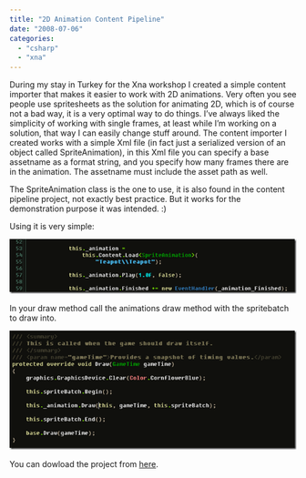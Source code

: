 ```yaml
---
title: "2D Animation Content Pipeline"
date: "2008-07-06"
categories: 
  - "csharp"
  - "xna"
---
```


During my stay in Turkey for the Xna workshop I created a simple content importer that makes it easier to work with 2D animations. Very often you see people use spritesheets as the solution for animating 2D, which is of course not a bad way, it is a very optimal way to do things. I’ve always liked the simplicity of working with single frames, at least while I’m working on a solution, that way I can easily change stuff around. The content importer I created works with a simple Xml file (in fact just a serialized version of an object called SpriteAnimation), in this Xml file you can specify a base assetname as a format string, and you specify how many frames there are in the animation. The assetname must include the asset path as well.

The SpriteAnimation class is the one to use, it is also found in the content pipeline project, not exactly best practice. But it works for the demonstration purpose it was intended. :)

Using it is very simple:

[![image](images/2danimationcontentpipeline_3ca_image_thumb1.png "image")](http://localhost:8080/wp-content/2012/07/2DAnimationContentPipeline_3CA_image_2.png)

In your draw method call the animations draw method with the spritebatch to draw into.

[![image](images/2danimationcontentpipeline_3ca_image_thumb_2.png "image")](http://localhost:8080/wp-content/2012/07/2DAnimationContentPipeline_3CA_image_6.png)

You can dowload the project from [here](http://localhost:8080/wp-content/2012/07/Simple2DAnimationContentPipeline_ContentPipeline.zip).
